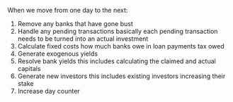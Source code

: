 
When we move from one day to the next:

1. Remove any banks that have gone bust
2. Handle any pending transactions
    basically each pending transaction needs to be turned into an actual investment
3. Calculate fixed costs
    how much banks owe in loan payments
    tax owed
3. Generate exogenous yields
4. Resolve bank yields
    this includes calculating the claimed and actual capitals
5. Generate new investors
    this includes existing investors increasing their stake
6. Increase day counter